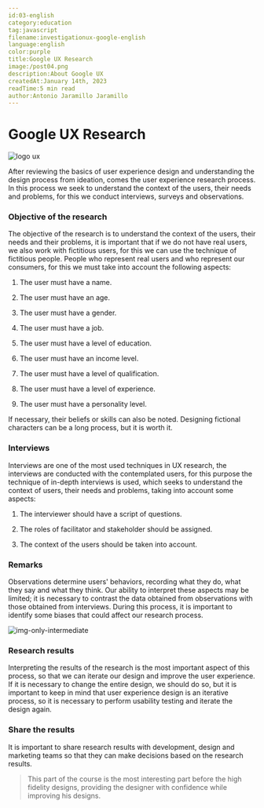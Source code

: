 ```yaml
---
id:03-english
category:education
tag:javascript
filename:investigationux-google-english
language:english
color:purple
title:Google UX Research
image:/post04.png
description:About Google UX
createdAt:January 14th, 2023
readTime:5 min read
author:Antonio Jaramillo Jaramillo
---
```


# Google UX Research

![logo ux](https://backendblog.fly.dev/post04.png)

After reviewing the basics of user experience design and understanding the design process from ideation, comes the user experience research process. In this process we seek to understand the context of the users, their needs and problems, for this we conduct interviews, surveys and observations.

### Objective of the research

The objective of the research is to understand the context of the users, their needs and their problems, it is important that if we do not have real users, we also work with fictitious users, for this we can use the technique of fictitious people. People who represent real users and who represent our consumers, for this we must take into account the following aspects:

1. The user must have a name.

2. The user must have an age.

3. The user must have a gender.

4. The user must have a job.

5. The user must have a level of education.

6. The user must have an income level.

7. The user must have a level of qualification.

8. The user must have a level of experience.

9. The user must have a personality level.

If necessary, their beliefs or skills can also be noted. Designing fictional characters can be a long process, but it is worth it.

### Interviews

Interviews are one of the most used techniques in UX research, the interviews are conducted with the contemplated users, for this purpose the technique of in-depth interviews is used, which seeks to understand the context of users, their needs and problems, taking into account some aspects:

1. The interviewer should have a script of questions.

2. The roles of facilitator and stakeholder should be assigned.

3. The context of the users should be taken into account.

### Remarks

Observations determine users' behaviors, recording what they do, what they say and what they think. Our ability to interpret these aspects may be limited; it is necessary to contrast the data obtained from observations with those obtained from interviews. During this process, it is important to identify some biases that could affect our research process.


![img-only-intermediate](https://backendblog.fly.dev/post04-01.png)

### Research results

Interpreting the results of the research is the most important aspect of this process, so that we can iterate our design and improve the user experience. If it is necessary to change the entire design, we should do so, but it is important to keep in mind that user experience design is an iterative process, so it is necessary to perform usability testing and iterate the design again.

### Share the results

It is important to share research results with development, design and marketing teams so that they can make decisions based on the research results.

> This part of the course is the most interesting part before the high fidelity designs, providing the designer with confidence while improving his designs.


